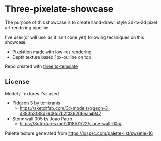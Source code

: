 # Three-pixelate-showcase

The purpose of this showcase is to create hand-drawn style 3d-to-2d pixel art rendering pipeline.

I've used(or will use, as it isn't done yet) following techniques on this showcase.

- Pixelation made with low-res rendering
- Depth texture based 1px-outline on top

Repo created with [three.ts-template](https://github.com/marquizzo/three.ts-template)

## License
Model / Textures I've used
- Pidgeon 3 by tomkranis
  - https://sketchfab.com/3d-models/pigeon-3-4383b3f88d9646c7b2f336266eaad947
- Stone wall 005 by Joao Paulo
  - https://3dtextures.me/2018/01/22/stone-wall-005/

Palette texture generated from https://lospec.com/palette-list/sweetie-16
